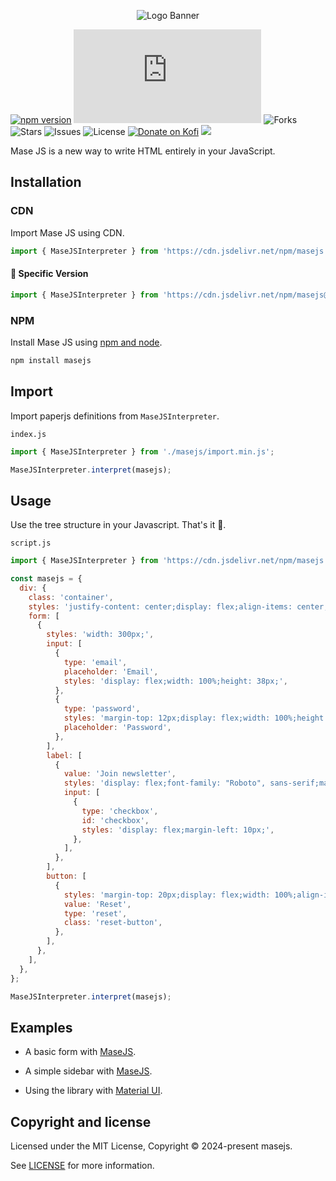 <p align="center">
<img alt="Logo Banner" src="https://raw.githubusercontent.com/masejs/masejs/main/banner/banner.svg?sanitize=true"/>
<br/>

[![npm version](https://img.shields.io/npm/v/namejs.svg)](https://www.npmjs.com/package/namejs)
![File Size](https://img.shields.io/github/size/masejs/masejs/packages/masejs/import.min.js?style=flat-square)
![Forks](https://img.shields.io/github/forks/masejs/masejs.svg?style=flat)
![Stars](https://img.shields.io/github/stars/masejs/masejs.svg?style=flat)
![Issues](https://img.shields.io/github/issues/masejs/masejs.svg?style=flat)
![License](https://img.shields.io/badge/license-MIT-green)
[![Donate on Kofi](https://img.shields.io/badge/Donate-Kofi-F16061?logo=ko-fi&logoColor=white)](https://ko-fi.com/brick_wall)
<a href="https://discord.gg/Mbtnv9BN">
  <img src="https://img.shields.io/badge/discord-join-7289DA.svg?logo=discord&longCache=true&style=flat" />
</a>

<!--[![](https://data.jsdelivr.com/v1/package/npm/paperjs/badge)](https://www.jsdelivr.com/package/npm/paperjs)-->
<!--<img src="https://m3-markdown-badges.vercel.app/stars/1/3/Opensource-Paper/PaperJS">
<img src="https://m3-markdown-badges.vercel.app/issues/1/2/Opensource-Paper/PaperJS">
<img src="https://ziadoua.github.io/m3-Markdown-Badges/badges/LicenceMIT/licencemit3.svg">
<a href="https://discord.gg/Mbtnv9BN">
  <img src="https://ziadoua.github.io/m3-Markdown-Badges/badges/Discord/discord1.svg">
</a>-->

<div align="left">Mase JS is a new way to write HTML entirely in your JavaScript.</div>
<div align="left">

<!--[Documentation](https://paperui.com/)-->
<!--[Discord](https://discord.gg/Mbtnv9BN)-->

</div>

## Installation

### CDN

Import Mase JS using CDN.

```js
import { MaseJSInterpreter } from 'https://cdn.jsdelivr.net/npm/masejs';
```

#### 🚧 Specific Version
```js
import { MaseJSInterpreter } from 'https://cdn.jsdelivr.net/npm/masejs@latest';
```

<!--#### 🚧 Development
```html
<script type="module" src="https://cdn.jsdelivr.net/npm/paperjs@latest"></script>
```-->

### NPM

Install Mase JS using [npm and node](https://nodejs.org/en).

```bash
npm install masejs
```

## Import

Import paperjs definitions from ```MaseJSInterpreter```.

```index.js```

```js
import { MaseJSInterpreter } from './masejs/import.min.js';

MaseJSInterpreter.interpret(masejs);
```

## Usage

Use the tree structure in your Javascript. <!--Refer to the [Documentation](https://paperui.com) for more guidance on using the library.-->That's it 🎉.

```script.js```

```js
import { MaseJSInterpreter } from 'https://cdn.jsdelivr.net/npm/masejs';

const masejs = {
  div: {
    class: 'container',
    styles: 'justify-content: center;display: flex;align-items: center;height: 100%;width: 100%;top: 0;left: 0;right: 0;bottom: 0;position: fixed;',
    form: [
      {
        styles: 'width: 300px;',
        input: [
          {
            type: 'email',
            placeholder: 'Email',
            styles: 'display: flex;width: 100%;height: 38px;',
          },
          {
            type: 'password',
            styles: 'margin-top: 12px;display: flex;width: 100%;height: 38px;',
            placeholder: 'Password',
          },
        ],
        label: [
          {
            value: 'Join newsletter',
            styles: 'display: flex;font-family: "Roboto", sans-serif;margin-top: 28px;width: 100%;',
            input: [
              {
                type: 'checkbox',
                id: 'checkbox',
                styles: 'display: flex;margin-left: 10px;',
              },
            ],
          },
        ],
        button: [
          {
            styles: 'margin-top: 20px;display: flex;width: 100%;align-items: center;height: 32px;justify-content: center;',
            value: 'Reset',
            type: 'reset',
            class: 'reset-button',
          },
        ],
      },
    ],
  },
};

MaseJSInterpreter.interpret(masejs);
```

## Examples

* A basic form with [MaseJS](https://codepen.io/GreenestGoat/pen/zYQEjML).

* A simple sidebar with [MaseJS](https://codepen.io/GreenestGoat/pen/qBGVxbv).

* Using the library with [Material UI](https://codepen.io/GreenestGoat/pen/GRaMLXR?editors=1010).

<!--## Backers

Thank you to all our backers! 🙏.

[![Backers](https://opencollective.com/bootstrap/backers.svg?width=890)](https://opencollective.com/bootstrap#backers)-->


## Copyright and license

Licensed under the MIT License, Copyright © 2024-present masejs.

See [LICENSE](https://github.com/masejs/masejs/blob/main/LICENSE) for more information.
